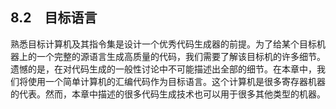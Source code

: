 ## 8.2　目标语言

熟悉目标计算机及其指令集是设计一个优秀代码生成器的前提。为了给某个目标机器上的一个完整的源语言生成高质量的代码，我们需要了解该目标机的许多细节。遗憾的是，在对代码生成的一般性讨论中不可能描述出全部的细节。在本章中，我们将使用一个简单计算机的汇编代码作为目标语言。这个计算机是很多寄存器机器的代表。然而，本章中描述的很多代码生成技术也可以用于很多其他类型的机器。